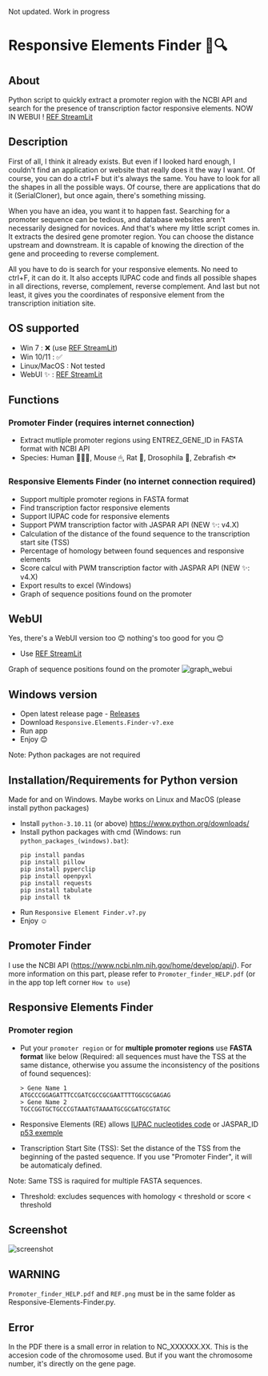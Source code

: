 Not updated. Work in progress

# Responsive Elements Finder 🧬🔍

## About

Python script to quickly extract a promoter region with the NCBI API and search for the presence of transcription factor responsive elements. NOW IN WEBUI ! [REF StreamLit](https://responsive-elements-finder2.streamlit.app/)

## Description

First of all, I think it already exists. But even if I looked hard enough, I couldn't find an application or website that really does it the way I want. Of course, you can do a ctrl+F but it's always the same. You have to look for all the shapes in all the possible ways. Of course, there are applications that do it (SerialCloner), but once again, there's something missing. 

When you have an idea, you want it to happen fast. Searching for a promoter sequence can be tedious, and database websites aren't necessarily designed for novices. And that's where my little script comes in. It extracts the desired gene promoter region. You can choose the distance upstream and downstream. It is capable of knowing the direction of the gene and proceeding to reverse complement.

All you have to do is search for your responsive elements. No need to ctrl+F, it can do it. It also accepts IUPAC code and finds all possible shapes in all directions, reverse, complement, reverse complement. And last but not least, it gives you the coordinates of responsive element from the transcription initiation site.

## OS supported

- Win 7 : ❌ (use [REF StreamLit](https://responsive-elements-finder2.streamlit.app/))
- Win 10/11 : ✅
- Linux/MacOS : Not tested
- WebUI ✨ : [REF StreamLit](https://responsive-elements-finder2.streamlit.app/) 

## Functions
### Promoter Finder (requires internet connection)
- Extract mutliple promoter regions using ENTREZ_GENE_ID in FASTA format with NCBI API
- Species: Human 🙋🏼‍♂️, Mouse 🖱, Rat 🐀, Drosophila 🦟, Zebrafish 🐟

### Responsive Elements Finder (no internet connection required)
- Support multiple promoter regions in FASTA format
- Find transcription factor responsive elements
- Support IUPAC code for responsive elements
- Support PWM transcription factor with JASPAR API (NEW ✨: v4.X)
- Calculation of the distance of the found sequence to the transcription start site (TSS)
- Percentage of homology between found sequences and responsive elements
- Score calcul with PWM transcription factor with JASPAR API (NEW ✨: v4.X)
- Export results to excel (Windows)
- Graph of sequence positions found on the promoter

## WebUI
Yes, there's a WebUI version too 😊 nothing's too good for you 😊

- Use [REF StreamLit](https://responsive-elements-finder2.streamlit.app/)

Graph of sequence positions found on the promoter
![graph_webui](https://raw.githubusercontent.com/Jumitti/Responsive-Elements-Finder/main/img/Graph%20WebUI.png)

## Windows version

- Open latest release page - [Releases](https://github.com/Jumitti/Responsive-Elements-Finder/releases/latest)
- Download ``Responsive.Elements.Finder-v?.exe``
- Run app
- Enjoy 😊

Note: Python packages are not required

## Installation/Requirements for Python version
Made for and on Windows. Maybe works on Linux and MacOS (please install python packages)

- Install ``python-3.10.11`` (or above) https://www.python.org/downloads/
- Install python packages with cmd (Windows: run ``python_packages_(windows).bat``):
    ```shell
    pip install pandas
    pip install pillow
    pip install pyperclip
    pip install openpyxl
    pip install requests
    pip install tabulate
    pip install tk
    ```
- Run ``Responsive Element Finder.v?.py``
- Enjoy ☺

## Promoter Finder

I use the NCBI API (https://www.ncbi.nlm.nih.gov/home/develop/api/). For more information on this part, please refer to ``Promoter_finder_HELP.pdf`` (or in the app top left corner ``How to use``)

## Responsive Elements Finder

### Promoter region

- Put your ``promoter region`` or for **multiple promoter regions** use **FASTA format** like below (Required: all sequences must have the TSS at the same distance, otherwise you assume the inconsistency of the positions of found sequences):
    ```shell
    > Gene Name 1
    ATGCCCGGAGATTTCCGATCGCCGCGAATTTTGGCGCGAGAG
    > Gene Name 2
    TGCCGGTGCTGCCCGTAAATGTAAAATGCGCGATGCGTATGC
    ```

- Responsive Elements (RE) allows [IUPAC nucleotides code](https://www.bioinformatics.org/sms/iupac.html) or JASPAR_ID [p53 exemple](https://jaspar.genereg.net/search?q=p53&collection=all&tax_group=all&tax_id=all&type=all&class=all&family=all&version=all)

- Transcription Start Site (TSS): Set the distance of the TSS from the beginning of the pasted sequence. If you use "Promoter Finder", it will be automaticaly defined.

Note: Same TSS is raquired for multiple FASTA sequences.

- Threshold: excludes sequences with homology < threshold or score < threshold

## Screenshot

![screenshot](https://raw.githubusercontent.com/Jumitti/Responsive-Elements-Finder/main/img/REF-4.1.PNG)

## WARNING

``Promoter_finder_HELP.pdf`` and ``REF.png`` must be in the same folder as Responsive-Elements-Finder.py.

## Error

In the PDF there is a small error in relation to NC_XXXXXX.XX. This is the accesion code of the chromosome used. But if you want the chromosome number, it's directly on the gene page.
